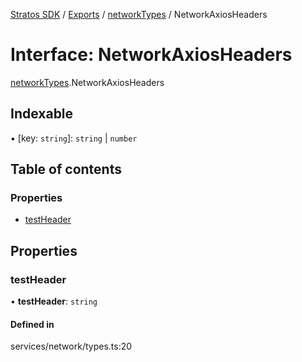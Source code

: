 [Stratos SDK](../README.md) / [Exports](../modules.md) / [networkTypes](../modules/networkTypes.md) / NetworkAxiosHeaders

# Interface: NetworkAxiosHeaders

[networkTypes](../modules/networkTypes.md).NetworkAxiosHeaders

## Indexable

▪ [key: `string`]: `string` \| `number`

## Table of contents

### Properties

- [testHeader](networkTypes.NetworkAxiosHeaders.md#testheader)

## Properties

### testHeader

• **testHeader**: `string`

#### Defined in

services/network/types.ts:20
